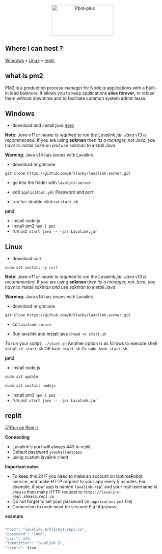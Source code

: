 
<!-- PROJECT LOGO -->
<p align="center">
  <a href="https://github.com/brblacky/lavalink-server">
    <img src="https://media.discordapp.net/attachments/902568151731015770/936134410737180703/059C7F8B-2A75-4AF7-9DCA-B4C13E826D22.png" alt="Pbot-plus" width="200" height="100">
  </a>
</p>

## Where I can host ?
[Windows](https://github.com/brblacky/lavalink-server#windows)
• [Linux](https://github.com/brblacky/lavalink-server#linux)
• [replit](https://github.com/brblacky/lavalink-server#replit)

## what is pm2 

PM2 is a production process manager for Node.js applications with a built-in load balancer. It allows you to keep applications **alive forever**, to reload them without downtime and to facilitate common system admin tasks.

## Windows 
- download and install java [here](https://adoptopenjdk.net/) 

**Note**: _Java v11 or newer is required to run the Lavalink.jar. Java v13 is recommended._ If you are using **sdkman** then _its a manager, not Java, you have to install sdkman and use sdkman to install Java_

**Warning**: Java v14 has issues with Lavalink.

- download or gitclone 
```
git clone https://github.com/brblacky/lavalink-server.git
```

- go into the folder with `lavalink-server`

- edit `application.yml` Password and port 

- run for: double click on `start.sh`

**pm2**

- install node.js 
- install pm2 `npm i pm2`
- run `pm2 start java -- -jar Lavalink.jar`


## Linux
- download curl
```
sudo apt install -y curl
```

**Note**: _Java v11 or newer is required to run the Lavalink.jar. Java v13 is recommended._ If you are using **sdkman** then _its a manager, not Java, you have to install sdkman and use sdkman to install Java_

**Warning**: Java v14 has issues with Lavalink.

- download or gitclone 
```
git clone https://github.com/brblacky/lavalink-server.git
```
- cd `lavalink-server`

- Run lavalink and install java
`chmod +x start.sh`

To run your script : `./start.sh`
Another option is as follows to execute shell script: `sh start.sh` OR `bash start.sh` Or `sudo bash start.sh`

**pm2**

- install node.js 
```cmd
sudo apt update

sudo apt install nodejs

```

- install pm2 `npm i pm2`
- run `pm2 start java -- -jar Lavalink.jar`


## replit 

[![Run on Repl.it](https://repl.it/badge/github/brblacky/lavalink-server)](https://repl.it/github/brblacky/lavalink-server)

**Connecting**
- Lavalink's port will always 443 in replit
- Default password `youshallnotpass`
- using custom lavalink client

**Important notes**
- To keep this 24/7 you need to make an account on UptimeRobot service, and make HTTP request to your app every 5 minutes. For example, if your app is named `lavalink-repl` and your repl username is `ahmasa` then make HTTP request to `https://lavalink-repl.ahmasa.repl.co`
- Do not forget to set your password (in `application.yml` file)
- Connection to node must be secured E.g https/wss

**example**
```js

"host": "lavalink.brblacky1.repl.co",
"password": "LAVA",
"port": 443,
"identifier": "lavalink 5",     
"secure": true

```

